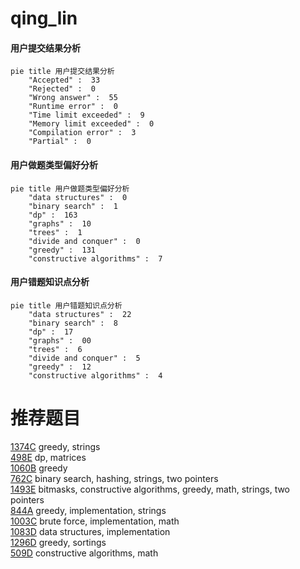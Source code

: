# qing_lin

<!-- tabs:start -->



#### **用户提交结果分析**

```mermaid
pie title 用户提交结果分析
    "Accepted" :  33
    "Rejected" :  0
    "Wrong answer" :  55
    "Runtime error" :  0
    "Time limit exceeded" :  9
    "Memory limit exceeded" :  0
    "Compilation error" :  3
    "Partial" :  0
```

#### **用户做题类型偏好分析**

```mermaid
pie title 用户做题类型偏好分析
    "data structures" :  0
    "binary search" :  1
    "dp" :  163
    "graphs" :  10
    "trees" :  1
    "divide and conquer" :  0
    "greedy" :  131
    "constructive algorithms" :  7
```
#### **用户错题知识点分析**

```mermaid
pie title 用户错题知识点分析
    "data structures" :  22
    "binary search" :  8
    "dp" :  17
    "graphs" :  00
    "trees" :  6
    "divide and conquer" :  5
    "greedy" :  12
    "constructive algorithms" :  4
```



<!-- tabs:end -->
# 推荐题目
[1374C](https://codeforces.com/contest/1374/problem/C)		greedy,
                        strings		  
[498E](https://codeforces.com/contest/498/problem/E)		dp,
                        matrices		  
[1060B](https://codeforces.com/contest/1060/problem/B)		greedy		  
[762C](https://codeforces.com/contest/762/problem/C)		binary search,
                        hashing,
                        strings,
                        two pointers		  
[1493E](https://codeforces.com/contest/1493/problem/E)		bitmasks,
                        constructive algorithms,
                        greedy,
                        math,
                        strings,
                        two pointers		  
[844A](https://codeforces.com/contest/844/problem/A)		greedy,
                        implementation,
                        strings		  
[1003C](https://codeforces.com/contest/1003/problem/C)		brute force,
                        implementation,
                        math		  
[1083D](https://codeforces.com/contest/1083/problem/D)		data structures,
                        implementation		  
[1296D](https://codeforces.com/contest/1296/problem/D)		greedy,
                        sortings		  
[509D](https://codeforces.com/contest/509/problem/D)		constructive algorithms,
                        math		  
